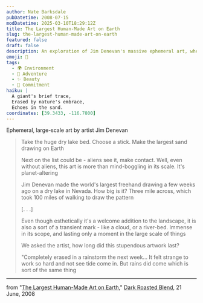 ```yaml
---
author: Nate Barksdale
pubDatetime: 2008-07-15
modDatetime: 2025-03-10T18:29:12Z
title: The Largest Human-Made Art on Earth
slug: the-largest-human-made-art-on-earth
featured: false
draft: false
description: An exploration of Jim Denevan's massive ephemeral art, where creativity meets the vastness of nature.
emoji: 🌄
tags:
  - 🌍 Environment
  - 🌊 Adventure
  - ✨ Beauty
  - 🔄 Commitment
haiku: |
  A giant's brief trace,  
  Erased by nature's embrace,  
  Echoes in the sand.
coordinates: [39.3433, -116.7800]
---
```


Ephemeral, large-scale art by artist Jim Denevan

> Take the huge dry lake bed. Choose a stick. Make the largest sand drawing on Earth
>
> Next on the list could be - aliens see it, make contact. Well, even without aliens, this art is more than mind-boggling in its scale. It's planet-altering
>
> Jim Denevan made the world's largest freehand drawing a few weeks ago on a dry lake in Nevada. How big is it? Three mile across, which took 100 miles of walking to draw the pattern
>
> [. . .]
>
> Even though esthetically it's a welcome addition to the landscape, it is also a sort of a transient mark - like a cloud, or a river-bed. Immense in its scope, and lasting only a moment in the large scale of things
>
> We asked the artist, how long did this stupendous artwork last?
>
> "Completely erased in a rainstorm the next week… It felt strange to work so hard and not see tide come in. But rains did come which is sort of the same thing

---

from "[The Largest Human-Made Art on Earth](http://www.darkroastedblend.com/2008/06/largest-human-made-art-on-earth.html)," [Dark Roasted Blend](http://www.darkroastedblend.com/), 21 June, 2008
